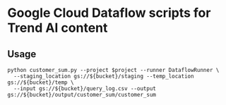 # Google Cloud Dataflow scripts for Trend AI content

## Usage

```
python customer_sum.py --project $project --runner DataflowRunner \
  --staging_location gs://${bucket}/staging --temp_location gs://${bucket}/temp \
  --input gs://${bucket}/query_log.csv --output gs://${bucket}/output/customer_sum/customer_sum
```

